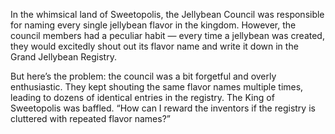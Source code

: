 In the whimsical land of Sweetopolis, the Jellybean Council was responsible for naming every single jellybean flavor in the kingdom. However, the council members had a peculiar habit — every time a jellybean was created, they would excitedly shout out its flavor name and write it down in the Grand Jellybean Registry.

But here’s the problem: the council was a bit forgetful and overly enthusiastic. They kept shouting the same flavor names multiple times, leading to dozens of identical entries in the registry. The King of Sweetopolis was baffled. “How can I reward the inventors if the registry is cluttered with repeated flavor names?”